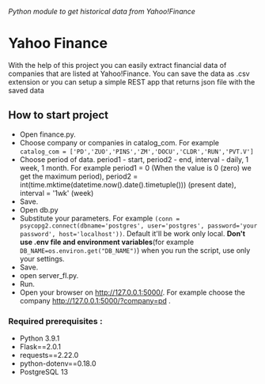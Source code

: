 *Python module to get historical data from Yahoo!Finance*
# Yahoo Finance
With the help of this project you can easily extract financial data of companies that are listed at Yahoo!Finance. 
You can save the data as .csv extension or you can setup a simple REST app that returns json file with the saved data
## How to start project
- Open finance.py.
- Choose company or companies in catalog_com. For example `catalog_com = ['PD','ZUO','PINS','ZM','DOCU','CLDR','RUN','PVT.V']`
- Choose period of data. period1 - start, period2 - end, interval - daily, 1 week, 1 month. For example period1 = 0 (When the value is 0 (zero) we get the maximum period), period2 = int(time.mktime(datetime.now().date().timetuple())) (present date),  interval = '1wk' (week)
- Save.
- Open db.py
- Substitute your parameters. For example `(conn = psycopg2.connect(dbname='postgres', user='postgres', password='your password', host='localhost'))`. Default it'll be work only local. **Don't use .env file and environment variables**(for example `DB_NAME=os.environ.get("DB_NAME")`)  when you run the script, use only your settings.
- Save.
- open server_fl.py.
- Run.
- Open your browser on http://127.0.0.1:5000/. For example choose the company http://127.0.0.1:5000/?company=pd .
### Required prerequisites :
- Python 3.9.1
- Flask==2.0.1
- requests==2.22.0
- python-dotenv==0.18.0
- PostgreSQL 13
